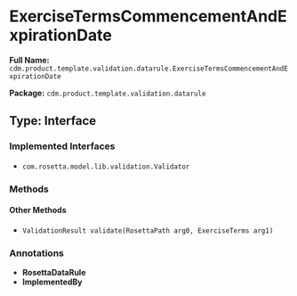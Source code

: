 # ExerciseTermsCommencementAndExpirationDate

**Full Name:** `cdm.product.template.validation.datarule.ExerciseTermsCommencementAndExpirationDate`

**Package:** `cdm.product.template.validation.datarule`

## Type: Interface

### Implemented Interfaces

- `com.rosetta.model.lib.validation.Validator`

### Methods

#### Other Methods

- `ValidationResult validate(RosettaPath arg0, ExerciseTerms arg1)`

### Annotations

- **RosettaDataRule**
- **ImplementedBy**

